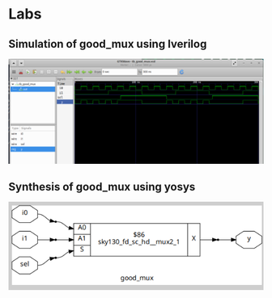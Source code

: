 # Labs

## Simulation of good_mux using Iverilog

![alt text](img/tb_good_mux_sim.png)

## Synthesis of good_mux using yosys
![alt text](img/good_mux_synth.png)
